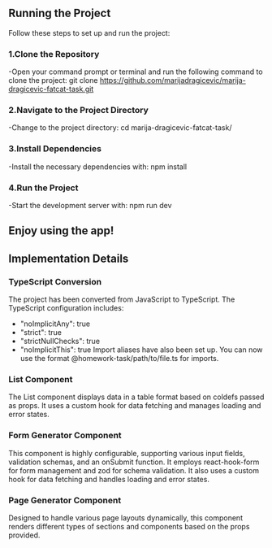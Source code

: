 ## Running the Project

Follow these steps to set up and run the project:

### 1.Clone the Repository

-Open your command prompt or terminal and run the following command to clone the project:
git clone https://github.com/marijadragicevic/marija-dragicevic-fatcat-task.git

### 2.Navigate to the Project Directory

-Change to the project directory:
cd marija-dragicevic-fatcat-task/

### 3.Install Dependencies

-Install the necessary dependencies with:
npm install

### 4.Run the Project

-Start the development server with:
npm run dev

## Enjoy using the app!

## Implementation Details

### TypeScript Conversion

The project has been converted from JavaScript to TypeScript. The TypeScript configuration includes:

-   "noImplicitAny": true
-   "strict": true
-   "strictNullChecks": true
-   "noImplicitThis": true
    Import aliases have also been set up. You can now use the format @homework-task/path/to/file.ts for imports.

### List Component

The List component displays data in a table format based on coldefs passed as props. It uses a custom hook for data fetching and manages loading and error states.

### Form Generator Component

This component is highly configurable, supporting various input fields, validation schemas, and an onSubmit function. It employs react-hook-form for form management and zod for schema validation. It also uses a custom hook for data fetching and handles loading and error states.

### Page Generator Component

Designed to handle various page layouts dynamically, this component renders different types of sections and components based on the props provided.
